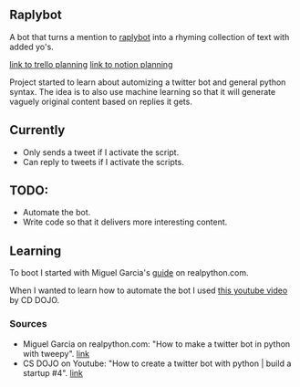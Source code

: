 ## Raplybot
A bot that turns a mention to [raplybot](twitter.com/raplybot) into a rhyming collection of text with added yo's.

[link to trello planning](https://trello.com/b/EzcYeMaW/raplybot)
[link to notion planning](https://www.notion.so/Hoe-maak-ik-een-model-die-raps-maakt-op-basis-van-een-tweet-2b612ce9a78147c5a8d43ddc99abe60a)

Project started to learn about automizing a twitter bot and general python syntax. 
The idea is to also use machine learning so that it will generate vaguely original content based on replies it gets.

## Currently
- Only sends a tweet if I activate the script.
- Can reply to tweets if I activate the scripts.

## TODO: 
- Automate the bot.
- Write code so that it delivers more interesting content.



## Learning
To boot I started with Miguel Garcia's [guide](https://realpython.com/twitter-bot-python-tweepy/) on realpython.com.

When I wanted to learn how to automate the bot I used [this youtube video](https://www.youtube.com/watch?v=W0wWwglE1Vc) by CD DOJO.


### Sources
- Miguel Garcia on realpython.com: 
"How to make a twitter bot in python with tweepy". [link](https://realpython.com/twitter-bot-python-tweepy/)
- CS DOJO on Youtube: 
"How to create a twitter bot with python | build a startup #4". [link](https://www.youtube.com/watch?v=W0wWwglE1Vc)
